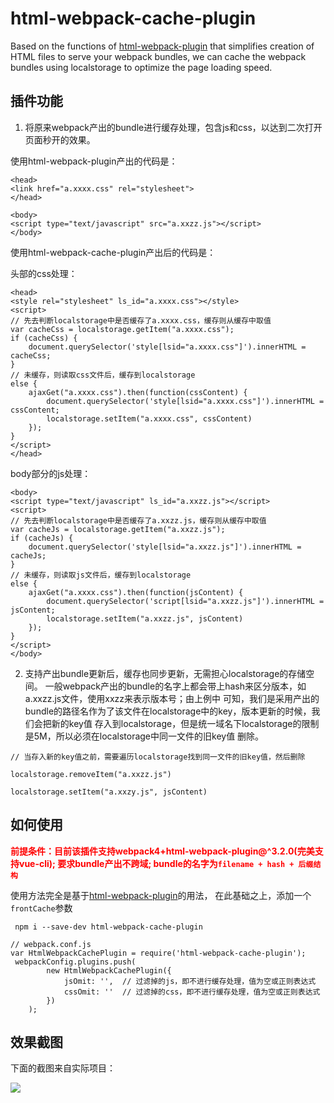 # html-webpack-cache-plugin

Based on the functions of [html-webpack-plugin](https://github.com/jantimon/html-webpack-plugin) that simplifies creation of HTML files to serve your webpack bundles, we can cache the webpack bundles using localstorage to optimize the page loading speed.

## 插件功能

1. 将原来webpack产出的bundle进行缓存处理，包含js和css，以达到二次打开页面秒开的效果。

使用html-webpack-plugin产出的代码是：
```
<head>
<link href="a.xxxx.css" rel="stylesheet">
</head>

<body>
<script type="text/javascript" src="a.xxzz.js"></script>
</body>

```

使用html-webpack-cache-plugin产出后的代码是：

头部的css处理：
```
<head>
<style rel="stylesheet" ls_id="a.xxxx.css"></style>
<script>
// 先去判断localstorage中是否缓存了a.xxxx.css，缓存则从缓存中取值
var cacheCss = localstorage.getItem("a.xxxx.css");
if (cacheCss) {
	document.querySelector('style[lsid="a.xxxx.css"]').innerHTML = cacheCss;
}
// 未缓存，则读取css文件后，缓存到localstorage
else {
	ajaxGet("a.xxxx.css").then(function(cssContent) {
		document.querySelector('style[lsid="a.xxxx.css"]').innerHTML = cssContent;
		localstorage.setItem("a.xxxx.css", cssContent)
	});
}
</script>
</head>

```

body部分的js处理：
```
<body>
<script type="text/javascript" ls_id="a.xxzz.js"></script>
<script>
// 先去判断localstorage中是否缓存了a.xxzz.js，缓存则从缓存中取值
var cacheJs = localstorage.getItem("a.xxzz.js");
if (cacheJs) {
	document.querySelector('style[lsid="a.xxzz.js"]').innerHTML = cacheJs;
}
// 未缓存，则读取js文件后，缓存到localstorage
else {
	ajaxGet("a.xxxx.css").then(function(jsContent) {
		document.querySelector('script[lsid="a.xxzz.js"]').innerHTML = jsContent;
		localstorage.setItem("a.xxzz.js", jsContent)
	});
}
</script>
</body>

```

2. 支持产出bundle更新后，缓存也同步更新，无需担心localstorage的存储空间。
一般webpack产出的bundle的名字上都会带上hash来区分版本，如a.xxzz.js文件，使用xxzz来表示版本号；由上例中
可知，我们是采用产出的bundle的路径名作为了该文件在localstorage中的key，版本更新的时候，我们会把新的key值
存入到localstorage，但是统一域名下localstorage的限制是5M，所以必须在localstorage中同一文件的旧key值
删除。

```
// 当存入新的key值之前，需要遍历localstorage找到同一文件的旧key值，然后删除

localstorage.removeItem("a.xxzz.js")

localstorage.setItem("a.xxzy.js", jsContent)

```

## 如何使用

**<font style="color: red"> 前提条件：目前该插件支持webpack4+html-webpack-plugin@^3.2.0(完美支持vue-cli); 要求bundle产出不跨域; bundle的名字为`filename + hash + 后缀结构`</font>**

使用方法完全是基于[html-webpack-plugin](https://github.com/jantimon/html-webpack-plugin)的用法，
在此基础之上，添加一个`frontCache`参数

```
 npm i --save-dev html-webpack-cache-plugin

```

```
// webpack.conf.js
var HtmlWebpackCachePlugin = require('html-webpack-cache-plugin');
 webpackConfig.plugins.push(
        new HtmlWebpackCachePlugin({
            jsOmit: '',  // 过滤掉的js，即不进行缓存处理，值为空或正则表达式
            cssOmit: ''  // 过滤掉的css，即不进行缓存处理，值为空或正则表达式
        })
    );

```

## 效果截图

下面的截图来自实际项目：

![](https://gss0.baidu.com/94o3dSag_xI4khGko9WTAnF6hhy/map/pic/item/6159252dd42a28348f4b883d56b5c9ea15cebf13.jpg)


